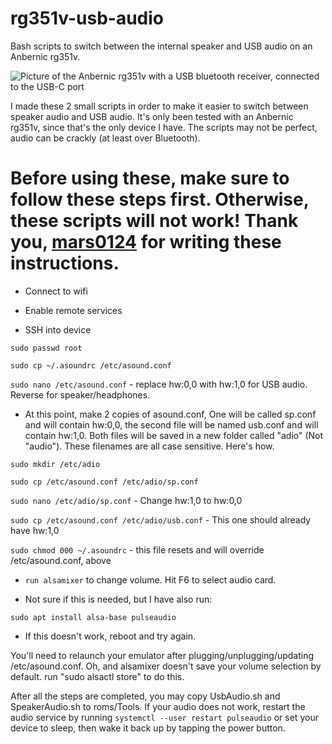 # rg351v-usb-audio
Bash scripts to switch between the internal speaker and USB audio on an Anbernic rg351v. 

![Picture of the Anbernic rg351v with a USB bluetooth receiver, connected to the USB-C port](https://github.com/carloslmar/rg351v-usb-audio/assets/34244849/c51aaed5-afad-41e2-af08-95aba55634fa)

I made these 2 small scripts in order to make it easier to switch between speaker audio and USB audio. It's only been tested with an Anbernic rg351v, since that's the only device I have. The scripts may not be perfect, audio can be crackly (at least over Bluetooth). 

# Before using these, make sure to follow these steps first. Otherwise, these scripts will not work! Thank you, [mars0124](https://www.reddit.com/user/mars0124/) for writing these instructions.

- Connect to wifi

- Enable remote services

- SSH into device

`sudo passwd root`

`sudo cp ~/.asoundrc /etc/asound.conf`

`sudo nano /etc/asound.conf` -  replace hw:0,0 with hw:1,0 for USB audio. Reverse for speaker/headphones.

- At this point, make 2 copies of asound.conf, One will be called sp.conf and will contain hw:0,0, the second file will be named usb.conf and will contain hw:1,0. Both files will be saved in a new folder called "adio" (Not "audio"). These filenames are all case sensitive. Here's how.

`sudo mkdir /etc/adio`

`sudo cp /etc/asound.conf /etc/adio/sp.conf`

`sudo nano /etc/adio/sp.conf` - Change hw:1,0 to hw:0,0

`sudo cp /etc/asound.conf /etc/adio/usb.conf` - This one should already have hw:1,0

`sudo chmod 000 ~/.asoundrc` - this file resets and will override /etc/asound.conf, above

- `run alsamixer` to change volume. Hit F6 to select audio card.

- Not sure if this is needed, but I have also run:

`sudo apt install alsa-base pulseaudio`

- If this doesn't work, reboot and try again.

You'll need to relaunch your emulator after plugging/unplugging/updating /etc/asound.conf. Oh, and alsamixer doesn't save your volume selection by default. run "sudo alsactl store" to do this.

After all the steps are completed, you may copy UsbAudio.sh and SpeakerAudio.sh to roms/Tools. If your audio does not work, restart the audio service by running `systemctl --user restart pulseaudio` or set your device to sleep, then wake it back up by tapping the power button. 
